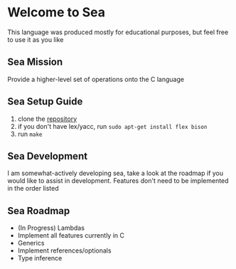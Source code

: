 # Welcome to Sea
This language was produced mostly for educational purposes, but feel free to use it as you like

## Sea Mission
Provide a higher-level set of operations onto the C language

## Sea Setup Guide
1. clone the [repository](https://github.com/NotTesla/Sea-Lang)
2. if you don't have lex/yacc, run `sudo apt-get install flex bison`
3. run `make`

## Sea Development
I am somewhat-actively developing sea, take a look at the roadmap if you would like to assist in development. Features don't need to be implemented in the order listed

## Sea Roadmap
- (In Progress) Lambdas
- Implement all features currently in C
- Generics
- Implement references/optionals
- Type inference
